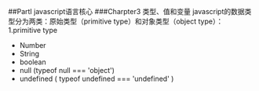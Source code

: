 ##PartI javascript语言核心
###Charpter3 类型、值和变量
javascript的数据类型分为两类：原始类型（primitive type）和对象类型（object type）：
1.primitive type
* Number
* String
* boolean
* null      (typeof null === 'object')
* undefined ( typeof undefined === 'undefined' )
